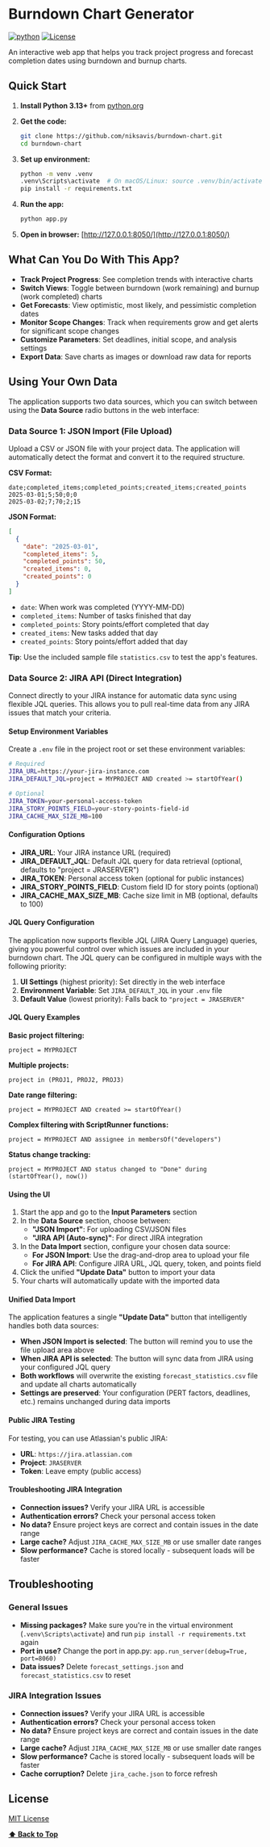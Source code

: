 # Burndown Chart Generator

[![python](https://img.shields.io/badge/Python-3.13-3776AB.svg?style=flat&logo=python&logoColor=white)](https://www.python.org)
[![License](https://img.shields.io/badge/License-MIT-green)](LICENSE)

An interactive web app that helps you track project progress and forecast completion dates using burndown and burnup charts.

## Quick Start

1. **Install Python 3.13+** from [python.org](https://www.python.org)

2. **Get the code:**

   ```sh
   git clone https://github.com/niksavis/burndown-chart.git
   cd burndown-chart
   ```

3. **Set up environment:**

   ```sh
   python -m venv .venv
   .venv\Scripts\activate  # On macOS/Linux: source .venv/bin/activate
   pip install -r requirements.txt
   ```

4. **Run the app:**

   ```sh
   python app.py
   ```

5. **Open in browser:** [http://127.0.0.1:8050/](http://127.0.0.1:8050/)

## What Can You Do With This App?

- **Track Project Progress**: See completion trends with interactive charts
- **Switch Views**: Toggle between burndown (work remaining) and burnup (work completed) charts
- **Get Forecasts**: View optimistic, most likely, and pessimistic completion dates
- **Monitor Scope Changes**: Track when requirements grow and get alerts for significant scope changes
- **Customize Parameters**: Set deadlines, initial scope, and analysis settings
- **Export Data**: Save charts as images or download raw data for reports

## Using Your Own Data

The application supports two data sources, which you can switch between using the **Data Source** radio buttons in the web interface:

### Data Source 1: JSON Import (File Upload)

Upload a CSV or JSON file with your project data. The application will automatically detect the format and convert it to the required structure.

**CSV Format:**

```csv
date;completed_items;completed_points;created_items;created_points
2025-03-01;5;50;0;0
2025-03-02;7;70;2;15
```

**JSON Format:**

```json
[
  {
    "date": "2025-03-01",
    "completed_items": 5,
    "completed_points": 50,
    "created_items": 0,
    "created_points": 0
  }
]
```

- `date`: When work was completed (YYYY-MM-DD)
- `completed_items`: Number of tasks finished that day
- `completed_points`: Story points/effort completed that day
- `created_items`: New tasks added that day
- `created_points`: Story points/effort added that day

**Tip**: Use the included sample file `statistics.csv` to test the app's features.

### Data Source 2: JIRA API (Direct Integration)

Connect directly to your JIRA instance for automatic data sync using flexible JQL queries. This allows you to pull real-time data from any JIRA issues that match your criteria.

#### Setup Environment Variables

Create a `.env` file in the project root or set these environment variables:

```bash
# Required
JIRA_URL=https://your-jira-instance.com
JIRA_DEFAULT_JQL=project = MYPROJECT AND created >= startOfYear()

# Optional
JIRA_TOKEN=your-personal-access-token
JIRA_STORY_POINTS_FIELD=your-story-points-field-id
JIRA_CACHE_MAX_SIZE_MB=100
```

#### Configuration Options

- **JIRA_URL**: Your JIRA instance URL (required)
- **JIRA_DEFAULT_JQL**: Default JQL query for data retrieval (optional, defaults to "project = JRASERVER")
- **JIRA_TOKEN**: Personal access token (optional for public instances)
- **JIRA_STORY_POINTS_FIELD**: Custom field ID for story points (optional)
- **JIRA_CACHE_MAX_SIZE_MB**: Cache size limit in MB (optional, defaults to 100)

#### JQL Query Configuration

The application now supports flexible JQL (JIRA Query Language) queries, giving you powerful control over which issues are included in your burndown chart. The JQL query can be configured in multiple ways with the following priority:

1. **UI Settings** (highest priority): Set directly in the web interface
2. **Environment Variable**: Set `JIRA_DEFAULT_JQL` in your `.env` file  
3. **Default Value** (lowest priority): Falls back to `"project = JRASERVER"`

#### JQL Query Examples

**Basic project filtering:**

```jql
project = MYPROJECT
```

**Multiple projects:**

```jql
project in (PROJ1, PROJ2, PROJ3)
```

**Date range filtering:**

```jql
project = MYPROJECT AND created >= startOfYear()
```

**Complex filtering with ScriptRunner functions:**

```jql
project = MYPROJECT AND assignee in membersOf("developers")
```

**Status change tracking:**

```jql
project = MYPROJECT AND status changed to "Done" during (startOfYear(), now())
```

#### Using the UI

1. Start the app and go to the **Input Parameters** section
2. In the **Data Source** section, choose between:
   - **"JSON Import"**: For uploading CSV/JSON files
   - **"JIRA API (Auto-sync)"**: For direct JIRA integration
3. In the **Data Import** section, configure your chosen data source:
   - **For JSON Import**: Use the drag-and-drop area to upload your file
   - **For JIRA API**: Configure JIRA URL, JQL query, token, and points field
4. Click the unified **"Update Data"** button to import your data
5. Your charts will automatically update with the imported data

#### Unified Data Import

The application features a single **"Update Data"** button that intelligently handles both data sources:

- **When JSON Import is selected**: The button will remind you to use the file upload area above
- **When JIRA API is selected**: The button will sync data from JIRA using your configured JQL query
- **Both workflows** will overwrite the existing `forecast_statistics.csv` file and update all charts automatically
- **Settings are preserved**: Your configuration (PERT factors, deadlines, etc.) remains unchanged during data imports

#### Public JIRA Testing

For testing, you can use Atlassian's public JIRA:

- **URL**: `https://jira.atlassian.com`
- **Project**: `JRASERVER`
- **Token**: Leave empty (public access)

#### Troubleshooting JIRA Integration

- **Connection issues?** Verify your JIRA URL is accessible
- **Authentication errors?** Check your personal access token
- **No data?** Ensure project keys are correct and contain issues in the date range
- **Large cache?** Adjust `JIRA_CACHE_MAX_SIZE_MB` or use smaller date ranges
- **Slow performance?** Cache is stored locally - subsequent loads will be faster

## Troubleshooting

### General Issues

- **Missing packages?** Make sure you're in the virtual environment (`.venv\Scripts\activate`) and run `pip install -r requirements.txt` again
- **Port in use?** Change the port in app.py: `app.run_server(debug=True, port=8060)`
- **Data issues?** Delete `forecast_settings.json` and `forecast_statistics.csv` to reset

### JIRA Integration Issues

- **Connection issues?** Verify your JIRA URL is accessible
- **Authentication errors?** Check your personal access token
- **No data?** Ensure project keys are correct and contain issues in the date range
- **Large cache?** Adjust `JIRA_CACHE_MAX_SIZE_MB` or use smaller date ranges
- **Slow performance?** Cache is stored locally - subsequent loads will be faster
- **Cache corruption?** Delete `jira_cache.json` to force refresh

## License

[MIT License](LICENSE)

**[⬆ Back to Top](#burndown-chart-generator)**
